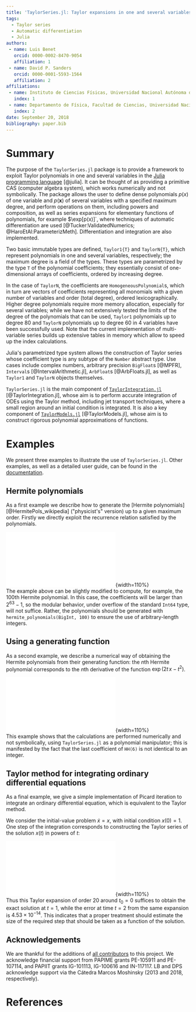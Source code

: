 ```yaml
---
title: 'TaylorSeries.jl: Taylor expansions in one and several variables in Julia'
tags:
  - Taylor series
  - Automatic differentiation
  - Julia
authors:
 - name: Luis Benet
   orcid: 0000-0002-8470-9054
   affiliation: 1
 - name: David P. Sanders
   orcid: 0000-0001-5593-1564
   affiliation: 2
affiliations:
 - name: Instituto de Ciencias Físicas, Universidad Nacional Autónoma de México (UNAM)
   index: 1
 - name: Departamento de Física, Facultad de Ciencias, Universidad Nacional Autónoma de México (UNAM)
   index: 2
date: September 20, 2018
bibliography: paper.bib
---
```


# Summary

The purpose of the `TaylorSeries.jl` package is to provide a framework to exploit Taylor polynomials in one and several variables
in the [Julia programming language](https://julialang.org) [@julia].
It can be thought of as providing a primitive CAS (computer algebra system),
which works numerically and not symbolically.
The package allows the user to define dense polynomials $p(x)$ of one variable and $p(\mathbf{x})$ of several variables with a specified maximum degree, and perform operations on them, including powers and composition, as well as series expansions
for elementary functions of polynomials, for example $\exp[p(x)]`,
where techniques of automatic differentiation are used
[@Tucker:ValidatedNumerics; @HaroEtAl:ParameterizMeth]. Differentiation and
integration are also implemented.

Two basic immutable types are defined, `Taylor1{T}` and `TaylorN{T}`,
which represent polynomials in one and several variables, respectively; the maximum degree is a field of the types. These types are parametrized by the type `T` of the polynomial coefficients; they essentially consist of one-dimensional arrays of coefficients, ordered by increasing degree.

In the case of `TaylorN`, the
coefficients are `HomogeneousPolynomial`s, which in turn are vectors
of coefficients representing all monomials with a given number of variables
and order (total degree), ordered lexicographically. Higher degree
polynomials require more
memory allocation, especially for several variables; while we have not extensively tested the limits of the degree of the polynomials that can be used, `Taylor1` polynomials up to degree 80 and
`TaylorN` polynomials up to degree 60 in 4 variables have been successfully used. Note that the current implementation of multi-variable series builds up extensive tables in memory which allow to speed up the index calculations.

Julia's parametrized type system allows the construction of Taylor series whose coefficient type is any subtype of the `Number` abstract type. Use cases include complex numbers,
arbitrary precision `BigFloat`s [@MPFR],
`Interval`s [@IntervalArithmetic.jl], `ArbFloat`s [@ArbFloats.jl],
as well as `Taylor1` and `TaylorN` objects themselves.

`TaylorSeries.jl` is the main component of
[`TaylorIntegration.jl`](https://github.com/PerezHz/TaylorIntegration.jl)
[@TaylorIntegration.jl], whose aim is to perform accurate integration
of ODEs using the Taylor method, including jet transport techniques,
where a small region around an initial condition is integrated.
It is also a key component of
[`TaylorModels.jl`](https://github.com/JuliaIntervals/TaylorModels.jl)
[@TaylorModels.jl], whose aim is to construct rigorous polynomial
approximations of functions.

# Examples

We present three examples to illustrate the use of `TaylorSeries.jl`. Other
examples, as well as a detailed user guide, can be found in the
[documentation](http://www.juliadiff.org/TaylorSeries.jl/stable).

## Hermite polynomials
As a first example we describe how to generate the [Hermite polynomials][@HermitePols_wikipedia]
("physicist's" version) up to a given maximum order. Firstly we directly exploit the recurrence relation satisfied by the polynomials.

![Code to generate Hermite polynomials directly from the recursion relation; the last line displays the 6th Hermite polynomial.](Fig1.pdf){width=110%}  
The example above can be slightly modified to compute, for example, the 100th Hermite polynomial.
In this case, the coefficients will be larger than $2^{63}-1$, so the modular
behavior, under overflow of the standard `Int64` type, will not suffice. Rather, the polynomials should
be generated with `hermite_polynomials(BigInt, 100)` to ensure
the use of arbitrary-length integers.

## Using a generating function
As a second example, we describe a numerical way of obtaining the
Hermite polynomials from their generating function: the $n$th Hermite polynomial
corresponds to the $n$th derivative of the function $\exp(2t \, x - t^2)$.

![Code to generate Hermite polynomials from the generating function $\exp(2t \, x - t^2)$; the last line displays the result for the 6th Hermite polynomial.](Fig2.pdf){width=110%}  
This example shows that the calculations are performed numerically and not
symbolically, using `TaylorSeries.jl` as a polynomial manipulator; this
is manifested by the fact that the last coefficient of `HH(6)` is not
identical to an integer.

## Taylor method for integrating ordinary differential equations
As a final example, we give a simple implementation of Picard
iteration to integrate an ordinary differential equation, which is equivalent to
the Taylor method.

We consider the initial-value problem $\dot{x} = x$,
with initial condition $x(0) = 1$. One step of the integration corresponds
to constructing the Taylor series of the solution $x(t)$ in powers of $t$:

![Code to implement Picard iteration to integrate the initial value problem $\dot{x} = x$, $x(0) = 1$, using a 20th order local Taylor expansion.](Fig3.pdf){width=110%}  
Thus this Taylor expansion of order 20 around $t_0=0$
suffices to obtain the exact solution at $t=1$, while the error at time $t=2$
from the same expansion is $4.53 \times 10^{-14}$.
This indicates that a proper treatment should estimate the size of the required step that should be taken as a function of the solution.

## Acknowledgements

We are thankful for the additions of
[all contributors](https://github.com/JuliaDiff/TaylorSeries.jl/graphs/contributors)
to this project. We acknowledge financial support from PAPIME grants
PE-105911 and PE-107114, and PAPIIT grants IG-101113, IG-100616
and IN-117117. LB and DPS acknowledge support via the Cátedra Marcos Moshinsky (2013 and 2018, respectively).

# References
